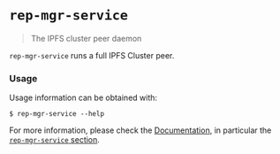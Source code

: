 # `rep-mgr-service`

> The IPFS cluster peer daemon

`rep-mgr-service` runs a full IPFS Cluster peer.

### Usage

Usage information can be obtained with:

```
$ rep-mgr-service --help
```

For more information, please check the [Documentation](https://ipfscluster.io/documentation), in particular the [`rep-mgr-service` section](https://ipfscluster.io/documentation/rep-mgr-service).
